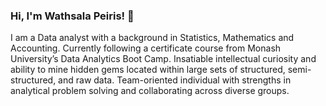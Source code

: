 ### Hi, I'm Wathsala Peiris! 👋

I am a Data analyst with a background in Statistics, Mathematics and Accounting. Currently following a certificate course from Monash University’s Data Analytics Boot Camp. Insatiable intellectual curiosity and ability to mine hidden gems located within large sets of structured, semi-structured, and raw data. Team-oriented individual with strengths in analytical problem solving and collaborating across diverse groups.


